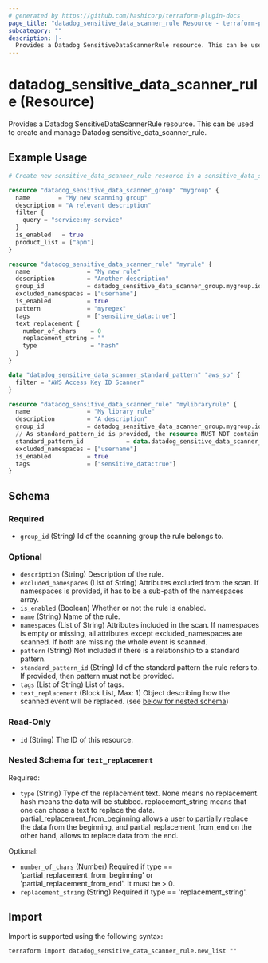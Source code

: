 ```yaml
---
# generated by https://github.com/hashicorp/terraform-plugin-docs
page_title: "datadog_sensitive_data_scanner_rule Resource - terraform-provider-datadog"
subcategory: ""
description: |-
  Provides a Datadog SensitiveDataScannerRule resource. This can be used to create and manage Datadog sensitivedatascanner_rule.
---
```


# datadog_sensitive_data_scanner_rule (Resource)

Provides a Datadog SensitiveDataScannerRule resource. This can be used to create and manage Datadog sensitive_data_scanner_rule.

## Example Usage

```terraform
# Create new sensitive_data_scanner_rule resource in a sensitive_data_scanner_group

resource "datadog_sensitive_data_scanner_group" "mygroup" {
  name        = "My new scanning group"
  description = "A relevant description"
  filter {
    query = "service:my-service"
  }
  is_enabled   = true
  product_list = ["apm"]
}

resource "datadog_sensitive_data_scanner_rule" "myrule" {
  name                = "My new rule"
  description         = "Another description"
  group_id            = datadog_sensitive_data_scanner_group.mygroup.id
  excluded_namespaces = ["username"]
  is_enabled          = true
  pattern             = "myregex"
  tags                = ["sensitive_data:true"]
  text_replacement {
    number_of_chars    = 0
    replacement_string = ""
    type               = "hash"
  }
}

data "datadog_sensitive_data_scanner_standard_pattern" "aws_sp" {
  filter = "AWS Access Key ID Scanner"
}

resource "datadog_sensitive_data_scanner_rule" "mylibraryrule" {
  name                = "My library rule"
  description         = "A description"
  group_id            = datadog_sensitive_data_scanner_group.mygroup.id
  // As standard_pattern_id is provided, the resource MUST NOT contain the "pattern" attribute
  standard_pattern_id            = data.datadog_sensitive_data_scanner_standard_pattern.aws_sp.id
  excluded_namespaces = ["username"]
  is_enabled          = true
  tags                = ["sensitive_data:true"]
}
```

<!-- schema generated by tfplugindocs -->
## Schema

### Required

- `group_id` (String) Id of the scanning group the rule belongs to.

### Optional

- `description` (String) Description of the rule.
- `excluded_namespaces` (List of String) Attributes excluded from the scan. If namespaces is provided, it has to be a sub-path of the namespaces array.
- `is_enabled` (Boolean) Whether or not the rule is enabled.
- `name` (String) Name of the rule.
- `namespaces` (List of String) Attributes included in the scan. If namespaces is empty or missing, all attributes except excluded_namespaces are scanned. If both are missing the whole event is scanned.
- `pattern` (String) Not included if there is a relationship to a standard pattern.
- `standard_pattern_id` (String) Id of the standard pattern the rule refers to. If provided, then pattern must not be provided.
- `tags` (List of String) List of tags.
- `text_replacement` (Block List, Max: 1) Object describing how the scanned event will be replaced. (see [below for nested schema](#nestedblock--text_replacement))

### Read-Only

- `id` (String) The ID of this resource.

<a id="nestedblock--text_replacement"></a>
### Nested Schema for `text_replacement`

Required:

- `type` (String) Type of the replacement text. None means no replacement. hash means the data will be stubbed. replacement_string means that one can chose a text to replace the data. partial_replacement_from_beginning allows a user to partially replace the data from the beginning, and partial_replacement_from_end on the other hand, allows to replace data from the end.

Optional:

- `number_of_chars` (Number) Required if type == 'partial_replacement_from_beginning' or 'partial_replacement_from_end'. It must be > 0.
- `replacement_string` (String) Required if type == 'replacement_string'.

## Import

Import is supported using the following syntax:

```shell
terraform import datadog_sensitive_data_scanner_rule.new_list ""
```
